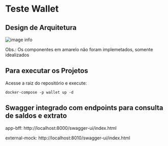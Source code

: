 # Teste Wallet #

## Design de Arquitetura ##

![image info](./applications_architecture.png)

Obs.: Os componentes em amarelo não foram implemetados, somente idealizados

## Para executar os Projetos ##

Acesse a raiz do repositório e execute:
```
docker-compose -p wallet up -d
```

## Swagger integrado com endpoints para consulta de saldos e extrato

app-bff: http://localhost:8000/swagger-ui/index.html  

external-mock: http://localhost:8010/swagger-ui/index.html  
